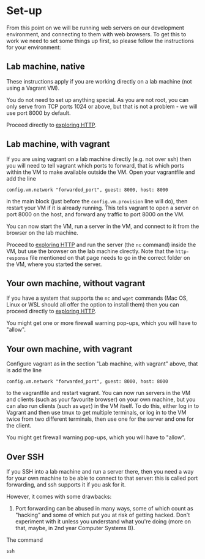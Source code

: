 # Set-up

From this point on we will be running web servers on our development environment, and connecting to them with web browsers. To get this to work we need to set some things up first, so please follow the instructions for your environment:

## Lab machine, native

These instructions apply if you are working directly on a lab machine (not using a Vagrant VM).

You do not need to set up anything special. As you are not root, you can only serve from TCP ports 1024 or above, but that is not a problem - we will use port 8000 by default.

Proceed directly to [exploring HTTP](explore.md).

## Lab machine, with vagrant

If you are using vagrant on a lab machine directly (e.g. not over ssh) then you will need to tell vagrant which ports to forward, that is which ports within the VM to make available outside the VM. Open your vagrantfile and add the line

    config.vm.network "forwarded_port", guest: 8000, host: 8000

in the main block (just before the `config.vm.provision` line will do), then restart your VM if it is already running. This tells vagrant to open a server on port 8000 on the host, and forward any traffic to port 8000 on the VM.

You can now start the VM, run a server in the VM, and connect to it from the browser on the lab machine.

Proceed to [exploring HTTP](explore.md) and run the server (the `nc` command) inside the VM, but use the browser on the lab machine directly. Note that the `http-response` file mentioned on that page needs to go in the correct folder on the VM, where you started the server.

## Your own machine, without vagrant

If you have a system that supports the `nc` and `wget` commands (Mac OS, Linux or WSL should all offer the option to install them) then you can proceed directly to [exploring HTTP](explore.md).

You might get one or more firewall warning pop-ups, which you will have to "allow".

## Your own machine, with vagrant

Configure vagrant as in the section "Lab machine, with vagrant" above, that is add the line

    config.vm.network "forwarded_port", guest: 8000, host: 8000

to the vagrantfile and restart vagrant. You can now run servers in the VM and clients (such as your favourite browser) on your own machine, but you can also run clients (such as `wget`) in the VM itself. To do this, either log in to Vagrant and then use tmux to get multiple terminals, or log in to the VM twice from two different terminals, then use one for the server and one for the client.

You might get firewall warning pop-ups, which you will have to "allow".

## Over SSH

If you SSH into a lab machine and run a server there, then you need a way for your own machine to be able to connect to that server: this is called port forwarding, and ssh supports it if you ask for it.

However, it comes with some drawbacks:

  1. Port forwarding can be abused in many ways, some of which count as "hacking" and some of which put you at risk of getting hacked. Don't experiment with it unless you understand what you're doing (more on that, maybe, in 2nd year Computer Systems B).


The command

    ssh 